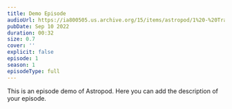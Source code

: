 ```yaml
---
title: Demo Episode
audioUrl: https://ia800505.us.archive.org/15/items/astropod/1%20-%20Trailer%20with%20BG%20%28enhanced%29.ogg
pubDate: Sep 10 2022
duration: 00:32
size: 0.7
cover: ''
explicit: false
episode: 1
season: 1
episodeType: full
---
```


This is an episode demo of Astropod. Here you can add the description of your episode.

